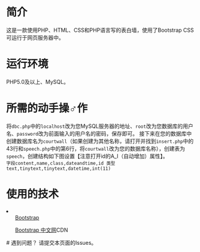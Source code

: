 # 简介
  这是一款使用PHP、HTML、CSS和PHP语言写的表白墙，使用了Bootstrap CSS可运行于网页服务器中。
# 运行环境
  PHP5.0及以上、MySQL。
# 所需的动手操♂作
  将`dbc.php`中的`localhost`改为您MySQL服务器的地址、`root`改为您数据库的用户名、`password`改为前面输入的用户名的密码，保存即可。
  接下来在您的数据库中创建数据库名为`courtwall`（如果创建为其他名称，请打开并找到`insert.php`中的43行和`speech.php`中的第6行，将`courtwall`改为您的数据库名称），创建表为`speech`，创建结构如下图设置【注意打开id的A_I（自动增加）属性】。<br/>
  `字段content,name,class,dateandtime,id
  类型text,tinytext,tinytext,datetime,int(11)`
# 使用的技术
<li>
<ul><a href="https://getbootstrap.com/" target="_blank">Bootstrap</a></ul>
<ul><a href="https://v3.bootcss.com/" target="_blank">Bootstrap 中文网</a>CDN</ul>
</li>
# 遇到问题？
  请提交本页面的Issues。

